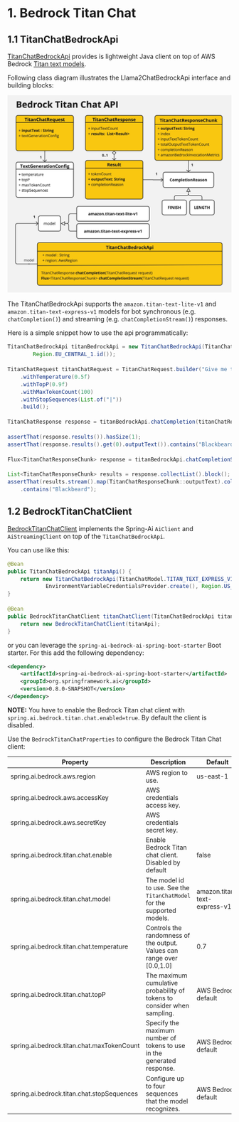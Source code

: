 # 1. Bedrock Titan Chat

## 1.1 TitanChatBedrockApi

[TitanChatBedrockApi](./src/main/java/org/springframework/ai/bedrock/titan/api/TitanChatBedrockApi.java) provides is lightweight Java client on top of AWS Bedrock [Titan text models](https://docs.aws.amazon.com/bedrock/latest/userguide/model-parameters-titan-text.html).

Following class diagram illustrates the Llama2ChatBedrockApi interface and building blocks:

![TitanChatBedrockApi Class Diagram](./src/test/resources/doc/Bedrock%20Titan%20Chat%20API.jpg)

The TitanChatBedrockApi supports the `amazon.titan-text-lite-v1` and `amazon.titan-text-express-v1` models for bot synchronous (e.g. `chatCompletion()`) and streaming (e.g. `chatCompletionStream()`) responses.

Here is a simple snippet how to use the api programmatically:

```java
TitanChatBedrockApi titanBedrockApi = new TitanChatBedrockApi(TitanChatCompletionModel.TITAN_TEXT_EXPRESS_V1.id(),
		Region.EU_CENTRAL_1.id());

TitanChatRequest titanChatRequest = TitanChatRequest.builder("Give me the names of 3 famous pirates?")
	.withTemperature(0.5f)
	.withTopP(0.9f)
	.withMaxTokenCount(100)
	.withStopSequences(List.of("|"))
	.build();

TitanChatResponse response = titanBedrockApi.chatCompletion(titanChatRequest);

assertThat(response.results()).hasSize(1);
assertThat(response.results().get(0).outputText()).contains("Blackbeard");

Flux<TitanChatResponseChunk> response = titanBedrockApi.chatCompletionStream(titanChatRequest);

List<TitanChatResponseChunk> results = response.collectList().block();
assertThat(results.stream().map(TitanChatResponseChunk::outputText).collect(Collectors.joining("\n")))
	.contains("Blackbeard");
```

## 1.2 BedrockTitanChatClient

[BedrockTitanChatClient](./src/main/java/org/springframework/ai/bedrock/titan/BedrockTitanChatClient.java) implements the Spring-Ai `AiClient` and `AiStreamingClient` on top of the `TitanChatBedrockApi`.

You can use like this:

```java
@Bean
public TitanChatBedrockApi titanApi() {
	return new TitanChatBedrockApi(TitanChatModel.TITAN_TEXT_EXPRESS_V1.id(),
			EnvironmentVariableCredentialsProvider.create(), Region.US_EAST_1.id(), new ObjectMapper());
}

@Bean
public BedrockTitanChatClient titanChatClient(TitanChatBedrockApi titanApi) {
	return new BedrockTitanChatClient(titanApi);
}

```

or you can leverage the `spring-ai-bedrock-ai-spring-boot-starter` Boot starter. For this add the following dependency:

```xml
<dependency>
	<artifactId>spring-ai-bedrock-ai-spring-boot-starter</artifactId>
	<groupId>org.springframework.ai</groupId>
    <version>0.8.0-SNAPSHOT</version>
</dependency>
```

**NOTE:** You have to enable the Bedrock Titan chat client with `spring.ai.bedrock.titan.chat.enabled=true`.
By default the client is disabled.

Use the `BedrockTitanChatProperties` to configure the Bedrock Titan Chat client:

| Property  | Description | Default |
| ------------- | ------------- | ------------- |
| spring.ai.bedrock.aws.region  | AWS region to use.  | us-east-1 |
| spring.ai.bedrock.aws.accessKey  | AWS credentials access key.  |  |
| spring.ai.bedrock.aws.secretKey  | AWS credentials secret key.  |  |
| spring.ai.bedrock.titan.chat.enable | Enable Bedrock Titan chat client. Disabled by default | false |
| spring.ai.bedrock.titan.chat.model  | The model id to use. See the `TitanChatModel` for the supported models.  | amazon.titan-text-express-v1 |
| spring.ai.bedrock.titan.chat.temperature  | Controls the randomness of the output. Values can range over [0.0,1.0]  | 0.7 |
| spring.ai.bedrock.titan.chat.topP  | The maximum cumulative probability of tokens to consider when sampling.  | AWS Bedrock default |
| spring.ai.bedrock.titan.chat.maxTokenCount  | Specify the maximum number of tokens to use in the generated response. | AWS Bedrock default |
| spring.ai.bedrock.titan.chat.stopSequences  | Configure up to four sequences that the model recognizes. | AWS Bedrock default |
